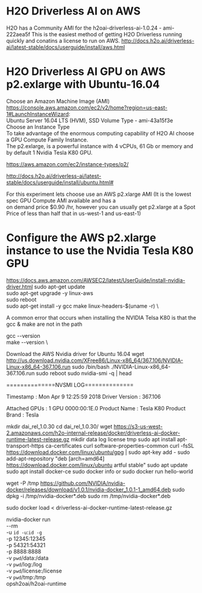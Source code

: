 # H2O Driverless AI on AWS
H2O has a Community AMI for the h2oai-driverless-ai-1.0.24 - ami-222aea5f
This is the easiest method of getting H2O Driverless running quickly and conatins a license to run on AWS.
http://docs.h2o.ai/driverless-ai/latest-stable/docs/userguide/install/aws.html

# H2O Driverless AI GPU on AWS p2.exlarge with Ubuntu-16.04

Choose an Amazon Machine Image (AMI)
https://console.aws.amazon.com/ec2/v2/home?region=us-east-1#LaunchInstanceWizard: \
Ubuntu Server 16.04 LTS (HVM), SSD Volume Type - ami-43a15f3e \
Choose an Instance Type \
To take advantage of the enormous computing capability of H2O AI choose a GPU Compute Family Instance. \
The p2.exlarge, is a powerful instance with 4 vCPUs, 61 Gb or memory and by default 1 Nvidia Tesla K80 GPU.



https://aws.amazon.com/ec2/instance-types/p2/ 

http://docs.h2o.ai/driverless-ai/latest-stable/docs/userguide/install/ubuntu.html# 

For this experiment lets choose use an AWS p2.xlarge AMI (It is the lowest spec GPU Compute AMI available and has a \
on demand price $0.90 /hr, however you can usually get p2.xlarge at a Spot Price of less than half that in us-west-1 and us-east-1)

# Configure the AWS p2.xlarge instance to use the Nvidia Tesla K80 GPU
https://docs.aws.amazon.com/AWSEC2/latest/UserGuide/install-nvidia-driver.html
sudo apt-get update \
sudo apt-get upgrade -y linux-aws \
sudo reboot \
sudo apt-get install -y gcc make linux-headers-$(uname -r) \

A common error that occurs when installing the NVIDIA Telsa K80 is that the gcc & make are not in the path

gcc --version \
make --version \

Download the AWS Nvidia driver for Ubuntu 16.04
wget http://us.download.nvidia.com/XFree86/Linux-x86_64/367.106/NVIDIA-Linux-x86_64-367.106.run
sudo /bin/bash ./NVIDIA-Linux-x86_64-367.106.run
sudo reboot
sudo nvidia-smi -q | head

==============NVSMI LOG==============

Timestamp                           : Mon Apr  9 12:25:59 2018
Driver Version                      : 367.106

Attached GPUs                       : 1
GPU 0000:00:1E.0
    Product Name                    : Tesla K80
    Product Brand                   : Tesla

mkdir dai_rel_1.0.30
cd dai_rel_1.0.30/
wget https://s3-us-west-2.amazonaws.com/h2o-internal-release/docker/driverless-ai-docker-runtime-latest-release.gz
mkdir data log license tmp
sudo apt install apt-transport-https ca-certificates curl software-properties-common
curl -fsSL https://download.docker.com/linux/ubuntu/gpg | sudo apt-key add -
sudo add-apt-repository "deb [arch=amd64] https://download.docker.com/linux/ubuntu artful stable"
sudo apt update
sudo apt install docker-ce
sudo docker info or sudo docker run hello-world

wget -P /tmp https://github.com/NVIDIA/nvidia-docker/releases/download/v1.0.1/nvidia-docker_1.0.1-1_amd64.deb
sudo dpkg -i /tmp/nvidia-docker*.deb
sudo rm /tmp/nvidia-docker*.deb

sudo docker load < driverless-ai-docker-runtime-latest-release.gz

nvidia-docker run \
    --rm \
    -u `id -u`:`id -g` \
    -p 12345:12345 \
    -p 54321:54321 \
    -p 8888:8888 \
    -v `pwd`/data:/data \
    -v `pwd`/log:/log \
    -v `pwd`/license:/license \
    -v `pwd`/tmp:/tmp \
    opsh2oai/h2oai-runtime
